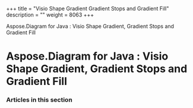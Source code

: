 +++
title = "Visio Shape Gradient Gradient Stops and Gradient Fill" 
description = "" 
weight = 8063 
+++

Aspose.Diagram for Java : Visio Shape Gradient, Gradient Stops and Gradient Fill  

# Aspose.Diagram for Java : Visio Shape Gradient, Gradient Stops and Gradient Fill


### Articles in this section

           

 

